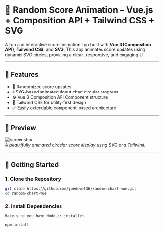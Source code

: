 # 🎯 Random Score Animation – Vue.js + Composition API + Tailwind CSS + SVG

A fun and interactive score animation app built with **Vue 3 (Composition API)**, **Tailwind CSS**, and **SVG**. This app animates score updates using dynamic SVG circles, providing a clean, responsive, and engaging UI.

---

## 🌟 Features

- 🎲 Randomized score updates  
- 🌀 SVG-based animated donut chart circular progress  
- ⚙️ Vue 3 Composition API Component structure  
- 🎨 Tailwind CSS for utility-first design  
- ✅ Easily extendable component-based architecture  

---

## 📸 Preview

![screenshot](./screenshot.png)  
*A beautifully animated circular score display using SVG and Tailwind.*

---

## 🚀 Getting Started

### 1. Clone the Repository

```bash
git clone https://github.com/joedewet36/random-chart-vue.git
cd random-chart-vue
```
### 2. Install Dependencies
    Make sure you have Node.js installed.
```bash    
npm install
```

